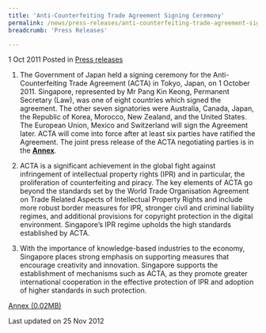 ```yaml
---
title: 'Anti-Counterfeiting Trade Agreement Signing Ceremony'
permalink: /news/press-releases/anti-counterfeiting-trade-agreement-signing-ceremony/
breadcrumb: 'Press Releases'

---
```



1 Oct 2011 Posted in [Press releases](/news/press-releases)


1. The Government of Japan held a signing ceremony for the Anti-Counterfeiting Trade Agreement (ACTA) in Tokyo, Japan, on 1 October 2011. Singapore, represented by Mr Pang Kin Keong, Permanent Secretary (Law), was one of eight countries which signed the agreement.  The other seven signatories were Australia, Canada, Japan, the Republic of Korea, Morocco, New Zealand, and the United States. The European Union, Mexico and Switzerland will sign the Agreement later.  ACTA will come into force after at least six parties have ratified the Agreement. The joint press release of the ACTA negotiating parties is in the **<u>Annex</u>**.  

2. ACTA is a significant achievement in the global fight against infringement of intellectual property rights (IPR) and in particular, the proliferation of counterfeiting and piracy. The key elements of ACTA go beyond the standards set by the World Trade Organisation Agreement on Trade Related Aspects of Intellectual Property Rights and include more robust border measures for IPR, stronger civil and criminal liability regimes, and additional provisions for copyright protection in the digital environment.  Singapore’s IPR regime upholds the high standards established by ACTA.
                                                                   
3. With the importance of knowledge-based industries to the economy, Singapore places strong emphasis on supporting measures that encourage creativity and innovation. Singapore supports the establishment of mechanisms such as ACTA, as they promote greater international cooperation in the effective protection of IPR and adoption of higher standards in such protection.

[Annex (0.02MB)](/files/news/press-releases/2011/10/linkclickcb5a.pdf) 


<p class="right-side-updated">Last updated on 25 Nov 2012 </p>
